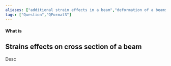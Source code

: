 ```yaml
---
aliases: ["additional strain effects in a beam","deformation of a beams cross section"]
tags: ["Question","QFormat3"]
---
```


#### What is
## Strains effects on cross section of a beam
Desc